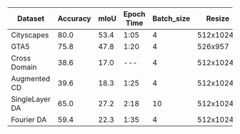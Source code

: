 | Dataset | Accuracy | mIoU  | Epoch Time | Batch_size | Resize |
|---------|----------|-------|---------------|---------------|---------------|
| Cityscapes    | 80.0       | 53.4   | 1:05      | 4        | 512x1024      |
| GTA5          | 75.8       | 47.8   | 1:20      | 4        | 526x957       |
| Cross Domain  | 38.6       | 17.0   | ---       | 4        | 512x1024*     |
|Augmented CD   | 39.6       | 18.3   | 1:25      | 4        | 512x1024*     |
|SingleLayer DA | 65.0       | 27.2   | 2:18      | 10         | 512x1024       |
|Fourier DA     | 59.4       | 22.3   | 1:35      | 4         | 512x1024       |
